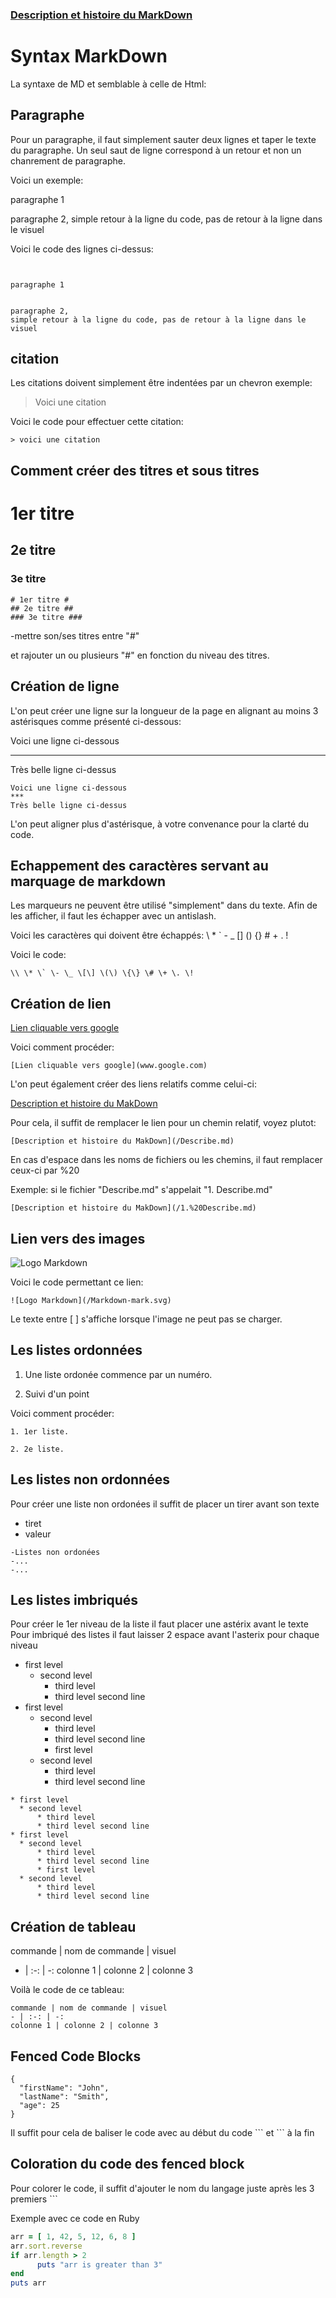 ### [Description et histoire du MarkDown](/Describe.md) ###

# Syntax MarkDown #
La syntaxe de MD et semblable à celle de Html:



## Paragraphe ##
Pour un paragraphe, il faut simplement sauter deux lignes et taper le texte du paragraphe. Un seul saut de ligne correspond à un retour et non un chanrement de paragraphe.


Voici un exemple:


paragraphe 1


paragraphe 2,
simple retour à la ligne du code, pas de retour à la ligne dans le visuel


Voici le code des lignes ci-dessus: 
```


paragraphe 1


paragraphe 2,
simple retour à la ligne du code, pas de retour à la ligne dans le visuel
```

## citation ##

Les citations doivent simplement être indentées par un chevron
exemple:

> Voici une citation

Voici le code pour effectuer cette citation:

```
> voici une citation
```

## Comment créer des titres et sous titres ##

# 1er titre #
## 2e titre ##
### 3e titre ###


```
# 1er titre #
## 2e titre ##
### 3e titre ###
```
-mettre son/ses titres entre "#"

   et rajouter un ou plusieurs "#" en fonction du niveau des titres.

## Création de ligne ##

L'on peut créer une ligne sur la longueur de la page en alignant au moins 3 astérisques comme présenté ci-dessous:

Voici une ligne ci-dessous
***
Très belle ligne ci-dessus

```
Voici une ligne ci-dessous
***
Très belle ligne ci-dessus
```

L'on peut aligner plus d'astérisque, à votre convenance pour la clarté du code.

## Echappement des caractères servant au marquage de markdown ##

Les marqueurs ne peuvent être utilisé "simplement" dans du texte.
Afin de les afficher, il faut les échapper avec un antislash.

Voici les caractères qui doivent être échappés:
\\ \* \` \- \_ \[\] \(\) \{\} \# \+ \. \!

Voici le code:
```
\\ \* \` \- \_ \[\] \(\) \{\} \# \+ \. \!
```

## Création de lien ##

[Lien cliquable vers google](www.google.com)

Voici comment procéder:
```
[Lien cliquable vers google](www.google.com)
```
L'on peut également créer des liens relatifs comme celui-ci:

[Description et histoire du MakDown](/Describe.md)

Pour cela, il suffit de remplacer le lien pour un chemin relatif, voyez plutot:

```
[Description et histoire du MakDown](/Describe.md)
```

En cas d'espace dans les noms de fichiers ou les chemins, il faut remplacer ceux-ci par %20

Exemple: si le fichier "Describe.md" s'appelait "1. Describe.md"
```
[Description et histoire du MakDown](/1.%20Describe.md)
```

## Lien vers des images ##

![Logo Markdown](/Markdown-mark.svg)

Voici le code permettant ce lien:

```
![Logo Markdown](/Markdown-mark.svg)
```
Le texte entre \[  \] s'affiche lorsque l'image ne peut pas se charger.


## Les listes ordonnées ##

1. Une liste ordonée commence par un numéro.

2. Suivi d'un point

Voici comment procéder:
```
1. 1er liste.

2. 2e liste.

```
## Les listes non ordonnées ##

Pour créer une liste non ordonées il suffit de placer un tirer avant son texte
- tiret
- valeur
```
-Listes non ordonées
-...
-...
```
## Les listes imbriqués ##
Pour créer le 1er niveau de la liste il faut placer une astérix avant le texte
Pour imbriqué des listes il faut laisser 2 espace avant l'asterix  pour chaque niveau

* first level
  * second level
      * third level
      * third level second line
* first level
  * second level
      * third level
      * third level second line
      * first level
  * second level
      * third level
      * third level second line

```
* first level
  * second level
      * third level
      * third level second line
* first level
  * second level
      * third level
      * third level second line
      * first level
  * second level
      * third level
      * third level second line
```

## Création de tableau ##

commande | nom de commande | visuel
- | :-: | -:
colonne 1 | colonne 2 | colonne 3

Voilà le code de ce tableau:
```
commande | nom de commande | visuel
- | :-: | -:
colonne 1 | colonne 2 | colonne 3
```

## Fenced Code Blocks ##

```
{
  "firstName": "John",
  "lastName": "Smith",
  "age": 25
}
```

Il suffit pour cela de baliser le code avec au début du code \``` et \``` à la fin

## Coloration du code des fenced block ##

Pour colorer le code, il suffit d'ajouter le nom du langage juste après les 3 premiers ```

Exemple avec ce code en Ruby
```ruby
arr = [ 1, 42, 5, 12, 6, 8 ]
arr.sort.reverse
if arr.length > 2
      puts "arr is greater than 3"
end
puts arr
```
